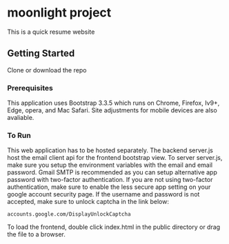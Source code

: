 # moonlight project

This is a quick resume website


## Getting Started

Clone or download the repo

### Prerequisites

This application uses Bootstrap 3.3.5 which runs on Chrome, Firefox, Iv9+, Edge, opera, and Mac Safari. Site adjustments for mobile devices are also avaliable.

### To Run

This web application has to be hosted separately. The backend server.js host the email client api for the frontend bootstrap view. To server server.js, make sure you setup the environment variables with the email and email password. Gmail SMTP is recommended as you can setup alternative app password with two-factor authentication. If you are not using two-factor authentication, make sure to enable the less secure app setting on your google account security page. If the username and password is not accepted, make sure to unlock captcha in the link below:
```
accounts.google.com/DisplayUnlockCaptcha
```
To load the frontend, double click index.html in the public directory or drag the file to a browser.
